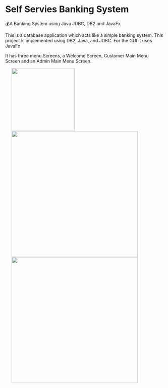 # Self Servies Banking System
💰A Banking System using Java JDBC, DB2 and JavaFx

This is a database application which acts like a simple banking system.
This project is implemented using DB2, Java, and JDBC. For the GUI it uses JavaFx

It has three menu Screens, a Welcome Screen, Customer Main Menu Screen and an Admin Main Menu Screen.

<img src="https://imgur.com/Dgp1rFV.jpg" width=200 hspace="20">
<img src="https://imgur.com/FaPpdcb.jpg" width=400 hspace="20">
<img src="https://imgur.com/zhSxepE.jpg" width=400 hspace="20">

